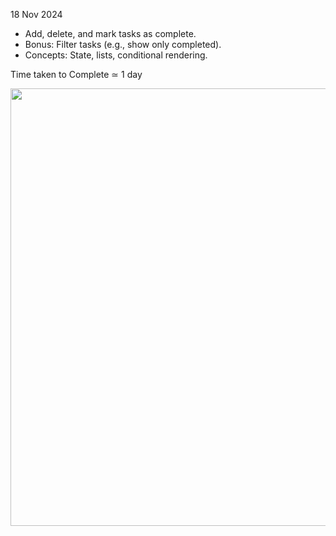 18 Nov 2024
- Add, delete, and mark tasks as complete.
- Bonus: Filter tasks (e.g., show only completed).
- Concepts: State, lists, conditional rendering.

Time taken to Complete ≃ 1 day

<img src='https://github.com/user-attachments/assets/4702f7f6-9c52-439d-a22d-d8d5b32a7f7b' width='700'/>
